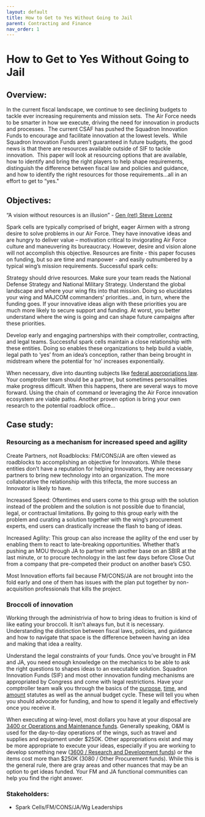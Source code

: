 ```yaml
---
layout: default
title: How to Get to Yes Without Going to Jail
parent: Contracting and Finance
nav_order: 1
---
```


# How to Get to Yes Without Going to Jail

## Overview:

In the current fiscal landscape, we continue to see declining budgets to tackle ever increasing requirements and mission sets.  The Air Force needs to be smarter in how we execute, driving the need for innovation in products and processes.  The current CSAF has pushed the Squadron Innovation Funds to encourage and facilitate innovation at the lowest levels.  While Squadron Innovation Funds aren’t guaranteed in future budgets, the good news is that there are resources available outside of SIF to tackle innovation.  This paper will look at resourcing options that are available, how to identify and bring the right players to help shape requirements, distinguish the difference between fiscal law and policies and guidance, and how to identify the right resources for those requirements…all in an effort to get to “yes."

## Objectives:

“A vision without resources is an illusion” - [Gen (ret) Steve Lorenz](https://www.recruiting.af.mil/News/Commentaries/Display/Article/367401/lorenz-on-leadership-professional-advocacy/)

Spark cells are typically comprised of bright, eager Airmen with a strong desire to solve problems in our Air Force.  They have innovative ideas and are hungry to deliver value – motivation critical to invigorating Air Force culture and maneuvering its bureaucracy.  However, desire and vision alone will not accomplish this objective.  Resources are finite - this paper focuses on funding, but so are time and manpower - and easily outnumbered by a typical wing’s mission requirements.  Successful spark cells:

Strategy should drive resources.  Make sure your team reads the National Defense Strategy and National Military Strategy.  Understand the global landscape and where your wing fits into that mission.  Doing so elucidates your wing and MAJCOM commanders’ priorities…and, in turn, where the funding goes.  If your innovative ideas align with these priorities you are much more likely to secure support and funding.  At worst, you better understand where the wing is going and can shape future campaigns after these priorities.

Develop early and engaging partnerships with their comptroller, contracting, and legal teams.  Successful spark cells maintain a close relationship with these entities.  Doing so enables these organizations to help build a viable, legal path to ‘yes’ from an idea’s conception, rather than being brought in midstream where the potential for ‘no’ increases exponentially.

When necessary, dive into daunting subjects like [federal appropriations law](https://www.gao.gov/legal/appropriations-law-decisions/red-book).  Your comptroller team should be a partner, but sometimes personalities make progress difficult.  When this happens, there are several ways to move forward.  Using the chain of command or leveraging the Air Force innovation ecosystem are viable paths.  Another proven option is bring your own research to the potential roadblock office…

## Case study:

### Resourcing as a mechanism for increased speed and agility

Create Partners, not Roadblocks: FM/CONS/JA are often viewed as roadblocks to accomplishing an objective for Innovators. While these entities don’t have a reputation for helping Innovators, they are necessary partners to bring new technology into an organization. The more collaborative the relationship with this trifecta, the more success an Innovator is likely to have.

Increased Speed: Oftentimes end users come to this group with the solution instead of the problem and the solution is not possible due to financial, legal, or contractual limitations. By going to this group early with the problem and curating a solution together with the wing’s procurement experts, end users can drastically increase the flash to bang of ideas.

Increased Agility: This group can also increase the agility of the end user by enabling them to react to late-breaking opportunities. Whether that’s pushing an MOU through JA to partner with another base on an SBIR at the last minute, or to procure technology in the last few days before Close Out from a company that pre-competed their product on another base’s CSO.

Most Innovation efforts fail because FM/CONS/JA are not brought into the fold early and one of them has issues with the plan put together by non-acquisition professionals that kills the project.

### Broccoli of innovation

Working through the administrivia of how to bring ideas to fruition is kind of like eating your broccoli.  It isn’t always fun, but it is necessary.  Understanding the distinction between fiscal laws, policies, and guidance and how to navigate that space is the difference between having an idea and making that idea a reality.

Understand the legal constraints of your funds.  Once you’ve brought in FM and JA, you need enough knowledge on the mechanics to be able to ask the right questions to shapes ideas to an executable solution.  Squadron Innovation Funds (SIF) and most other innovation funding mechanisms are appropriated by Congress and come with legal restrictions.  Have your comptroller team walk you through the basics of the [purpose](https://policy.defense.gov/portals/11/Documents/hdasa/references/31_USC_1301.pdf), [time](https://www.gao.gov/assets/210/202437.pdf), and [amount](https://www.gao.gov/legal/appropriations-law-decisions/resources) statutes as well as the annual budget cycle.  These will tell you when you should advocate for funding, and how to spend it legally and effectively once you receive it.

When executing at wing-level, most dollars you have at your disposal are [3400 or Operations and Maintenance funds](http://acqnotes.com/acqnote/careerfields/operation-maintenance-appropriations).  Generally speaking, O&M is used for the day-to-day operations of the wings, such as travel and supplies and equipment under $250K.  Other appropriations exist and may be more appropriate to execute your ideas, especially if you are working to develop something new ([3600 / Research and Development funds](http://acqnotes.com/acqnote/careerfields/research-development-appropriation)) or the items cost more than $250K (3080 / Other Procurement funds).  While this is the general rule, there are gray areas and other nuances that may be an option to get ideas funded.  Your FM and JA functional communities can help you find the right answer.

### Stakeholders:

* Spark Cells/FM/CONS/JA/Wg Leaderships
